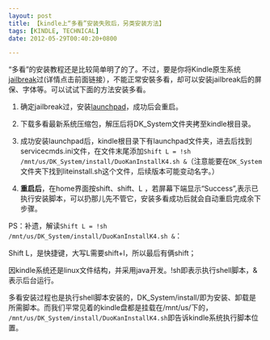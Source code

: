 ```yaml
---
layout: post
title: 【kindle上“多看”安装失败后，另类安装方法】
tags: [KINDLE, TECHNICAL]
date: 2012-05-29T00:40:20+0800

---
```


“多看”的安装教程还是比较简单明了的了。不过，要是你将Kindle原生系统[jailbreak][]过(详情点击前面链接），不能正常安裝多看，却可以安装jailbreak后的屏保、字体等。可以试试下面的方法安装多看。

1. 确定jailbreak过，安装[launchpad][]，成功后会重启。

2. 下载多看最新系统压缩包，解压后将DK\_System文件夹拷至kindle根目录。

3. 成功安装launchpad后，kindle根目录下有launchpad文件夹，进去后找到servicecmds.ini文件，在文件末尾添加`Shift L = !sh /mnt/us/DK_System/install/DuoKanInstallK4.sh &`（注意能要在`DK_System`文件夹下找到liteinstall.sh这个文件，后续版本可能变动名字。）

4. **重启后**，在home界面按shift、shift、L ，若屏幕下端显示“Success”,表示已执行安装脚本，可以扔那儿先不管它，安装多看成功后就会自动重启完成余下步骤。


PS：补遗，解读`Shift L = !sh /mnt/us/DK_System/install/DuoKanInstallK4.sh &`：  


Shift L，是快捷键，大写L需要shift+l，所以最后有俩shift；

因kindle系统还是linux文件结构，并采用java开发。!sh即表示执行shell脚本，&表示后台运行。

多看安装过程也是执行shell脚本安装的，DK\_System/install/即为安装、卸载是所需脚本。而我们平常见着的kindle盘都是挂载在/mnt/us/下的， `/mnt/us/DK_System/install/DuoKanInstallK4.sh`即告诉kindle系统执行脚本位置。


[jailbreak]: http://www.mobileread.com/forums/showthread.php?t=88004
[launchpad]: http://www.mobileread.com/forums/showthread.php?t=97636
